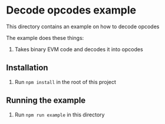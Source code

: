 # Decode opcodes example

This directory contains an example on how to decode opcodes

The example does these things:

1. Takes binary EVM code and decodes it into opcodes

## Installation

1. Run `npm install` in the root of this project

## Running the example

1. Run `npm run example` in this directory
